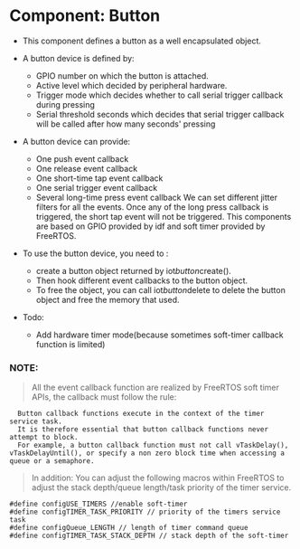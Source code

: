 # Component: Button

* This component defines a button as a well encapsulated object.
* A button device is defined by:
	* GPIO number on which the button is attached.
	* Active level which decided by peripheral hardware.
    * Trigger mode which decides whether to call serial trigger callback during pressing
    * Serial threshold seconds which decides that serial trigger callback will be called after how many seconds' pressing
* A button device can provide:
    * One push event callback
    * One release event callback
    * One short-time tap event callback
    * One serial trigger event callback
    * Several long-time press event callback
    We can set different jitter filters for all the events.
    Once any of the long press callback is triggered, the short tap event will not be triggered.
    This components are based on GPIO provided by idf and soft timer provided by FreeRTOS.
    
* To use the button device, you need to :
	* create a button object returned by iot*button*create().
	* Then hook different event callbacks to the button object.
	* To free the object, you can call iot*button*delete to delete the button object and free the memory that used.
	
* Todo:
    * Add hardware timer mode(because sometimes soft-timer callback function is limited)
    
### NOTE:
> All the event callback function are realized by FreeRTOS soft timer APIs, the callback must follow the rule: 



```
  Button callback functions execute in the context of the timer service task.
  It is therefore essential that button callback functions never attempt to block.
  For example, a button callback function must not call vTaskDelay(), vTaskDelayUntil(), or specify a non zero block time when accessing a queue or a semaphore.
```

> In addition:
> You can adjust the following macros within FreeRTOS to adjust the stack depth/queue length/task priority of the timer service.


```
#define configUSE_TIMERS //enable soft-timer
#define configTIMER_TASK_PRIORITY // priority of the timers service task
#define configQueue_LENGTH // length of timer command queue
#define configTIMER_TASK_STACK_DEPTH // stack depth of the soft-timer
```